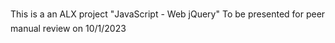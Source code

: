 This is a an ALX project "JavaScript - Web jQuery"
To be presented for peer manual review on 10/1/2023
